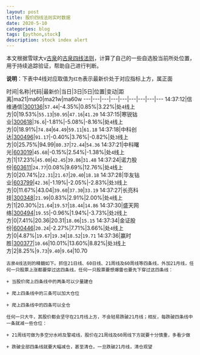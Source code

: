 ```yaml
---
layout: post
title: 股价四线法则实时数据
date: 2020-5-10
categories: blog
tags: [python,stock]
description: stock index alert
---
```



本文根据雪球大v[古泉](https://xueqiu.com/u/7148646888)的[古泉四线法则](https://xueqiu.com/7148646888/130498192)，计算了自己的一些自选股当前所处位置，用于持续追踪验证，帮助自己进行判断。

**说明**：下表中4线对应取值为`红色`表示最新价处于对应指标上方，属正面

时间|名称|代码|最新价|当日|3日|5日|位置|变动|距离|ma21|ma60|ma21w|ma60w
---|---|---|---|---|---|---|---|---
14:37:12|信维通信|[300136](https://xueqiu.com/S/SZ300136)|`57.44`|-4.35%|0.85%|3.22%|处`4`线上方|0|19.53%|`55.13`|`50.95`|`47.16`|`41.20`
14:37:15|寒锐钴业|[300618](https://xueqiu.com/S/SZ300618)|`76.6`|-1.81%|-5.08%|-8.16%|处`4`线上方|0|18.91%|`74.84`|`64.49`|`59.11`|`61.18`
14:37:18|中科创达|[300496](https://xueqiu.com/S/SZ300496)|`91.17`|-0.40%|3.76%|-0.82%|处`3`线上方|0|25.75%|94.99|`80.37`|`72.44`|`54.36`
14:37:21|中科曙光|[603019](https://xueqiu.com/S/SH603019)|`45.68`|-0.15%|2.54%|-1.38%|处`4`线上方|1|17.23%|`45.00`|`42.45`|`39.86`|`31.48`
14:37:24|诺力股份|[603611](https://xueqiu.com/S/SH603611)|`24.77`|0.08%|9.69%|12.76%|处`4`线上方|0|20.74%|`22.31`|`21.67`|`20.40`|`18.18`
14:37:28|华友钴业|[603799](https://xueqiu.com/S/SH603799)|`42.36`|-1.19%|-2.05%|-2.83%|处`3`线上方|0|11.67%|43.04|`39.60`|`37.30`|`33.19`
14:37:27|长亮科技|[300348](https://xueqiu.com/S/SZ300348)|`21.99`|0.83%|2.91%|2.00%|处`4`线上方|1|20.30%|`21.64`|`19.57`|`18.44`|`14.86`
14:37:30|盛天网络|[300494](https://xueqiu.com/S/SZ300494)|`19.55`|-0.96%|1.94%|-3.73%|处`2`线上方|0|7.41%|20.36|20.31|`18.06`|`15.15`
14:37:34|金证股份|[600446](https://xueqiu.com/S/SH600446)|`20.24`|-2.27%|7.71%|3.66%|处`4`线上方|0|4.87%|`19.67`|`19.34`|`18.52`|`19.71`
14:37:36|赢时胜|[300377](https://xueqiu.com/S/SZ300377)|`10.66`|10.01%|13.60%|8.82%|处`3`线上方|2|8.25%|`9.73`|`9.40`|`9.64`|10.70

```
古泉4线法则的精髓如下。抓住21日线、60日线、21周线及60周线等四条线，外加21月线，任何一只股票上涨都要穿过这四条线，任何一只股票要想爆雷也要先下穿过这四条线：

+ 当股价爬上四条线中的两条可以少量建仓

+ 爬上四条线中的三条可以加大仓位

+ 爬上四条线中的四条可以全仓

任何一只大牛，其股价都会坚守在21月线上方，不会轻易跌破21月线；相反，每跌破四条线中一条就减一些仓位：

+ 21周线可做为多空分水岭及警戒线，股价在21周线及60周线下方就要十分慎重，多看少做

+ 跌破全部四条线就要大幅减仓，甚至清仓，一旦跌破21月线，清仓观望
```